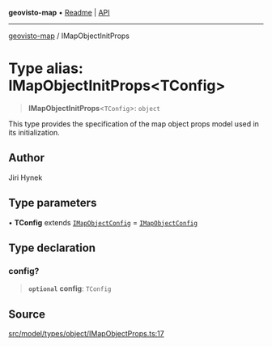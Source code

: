 **geovisto-map** • [Readme](../README.md) \| [API](../globals.md)

***

[geovisto-map](../README.md) / IMapObjectInitProps

# Type alias: IMapObjectInitProps\<TConfig\>

> **IMapObjectInitProps**\<`TConfig`\>: `object`

This type provides the specification of the map object props model used in its initialization.

## Author

Jiri Hynek

## Type parameters

• **TConfig** extends [`IMapObjectConfig`](IMapObjectConfig.md) = [`IMapObjectConfig`](IMapObjectConfig.md)

## Type declaration

### config?

> **`optional`** **config**: `TConfig`

## Source

[src/model/types/object/IMapObjectProps.ts:17](https://github.com/geovisto/geovisto-map/blob/e22d774889dbc28cc1ec62933ecf6bab6690f172/src/model/types/object/IMapObjectProps.ts#L17)
